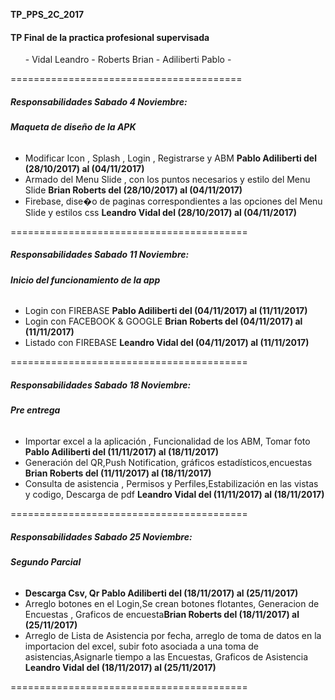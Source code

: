 
**TP_PPS_2C_2017**

<h4>TP Final de la practica profesional supervisada</h4>

<ol>
- Vidal Leandro -
Roberts Brian -
Adiliberti Pablo -
</ol>
========================================

<h5>Responsabilidades Sabado 4 Noviembre:</h5>
<h6> <strong> Maqueta de diseño de la APK</h6></strong>

 - Modificar Icon , Splash , Login , Registrarse y ABM  <strong>Pablo Adiliberti del (28/10/2017) al (04/11/2017)</strong>
 - Armado del Menu Slide , con los puntos necesarios y estilo del Menu Slide <strong>Brian Roberts del (28/10/2017) al (04/11/2017) </strong>
 - Firebase, dise�o de paginas correspondientes a las opciones del Menu Slide y estilos css <strong>Leandro Vidal del (28/10/2017) al (04/11/2017)</strong>

 =========================================

<h5>Responsabilidades Sabado 11 Noviembre:</h5>
<h6> <strong> Inicio del funcionamiento de la app</h6></strong>

 - Login con FIREBASE <strong>Pablo Adiliberti del (04/11/2017) al (11/11/2017)</strong>
 - Login con FACEBOOK & GOOGLE <strong>Brian Roberts del (04/11/2017) al (11/11/2017) </strong>
 - Listado con FIREBASE <strong>Leandro Vidal del (04/11/2017) al (11/11/2017)</strong>

  =========================================
  <h5>Responsabilidades Sabado 18 Noviembre:</h5>
<h6> <strong> Pre entrega</h6></strong>

 - Importar excel a la aplicación , Funcionalidad de los ABM, Tomar foto <strong>Pablo Adiliberti del (11/11/2017) al (18/11/2017)</strong>
 - Generación del QR,Push Notification, gráficos estadísticos,encuestas <strong>Brian Roberts del (11/11/2017) al (18/11/2017) </strong>
 - Consulta de asistencia , Permisos y Perfiles,Estabilización en las vistas y codigo, Descarga de pdf    <strong>Leandro Vidal del (11/11/2017) al (18/11/2017)</strong>

  =========================================
    <h5>Responsabilidades Sabado 25 Noviembre:</h5>
<h6> <strong> Segundo Parcial</h6></strong>

 - <strong>Descarga Csv, Qr Pablo Adiliberti del (18/11/2017) al (25/11/2017)</strong>
 - Arreglo botones en el Login,Se crean botones flotantes, Generacion de Encuestas , Graficos de encuesta<strong>Brian Roberts del (18/11/2017) al (25/11/2017) </strong>
 - Arreglo de Lista de Asistencia por fecha, arreglo de toma de datos en la importacion del excel, subir foto asociada a una toma de asistencias,Asignarle tiempo a las Encuestas, Graficos de Asistencia    <strong>Leandro Vidal del (18/11/2017) al (25/11/2017)</strong>

  =========================================
  